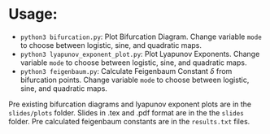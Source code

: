# Usage:
* `python3 bifurcation.py`: Plot Bifurcation Diagram. Change variable `mode` to choose between logistic, sine, and quadratic maps.
* `python3 lyapunov_exponent_plot.py`: Plot Lyapunov Exponents. Change variable `mode` to choose between logistic, sine, and quadratic maps.
* `python3 feigenbaum.py`: Calculate Feigenbaum Constant $\delta$ from bifurcation points. Change variable `mode` to choose between logistic, sine, and quadratic maps.

Pre existing bifurcation diagrams and lyapunov exponent plots are in the `slides/plots` folder.
Slides in .tex and .pdf format are in the the `slides` folder.
Pre calculated feigenbaum constants are in the `results.txt` files.
